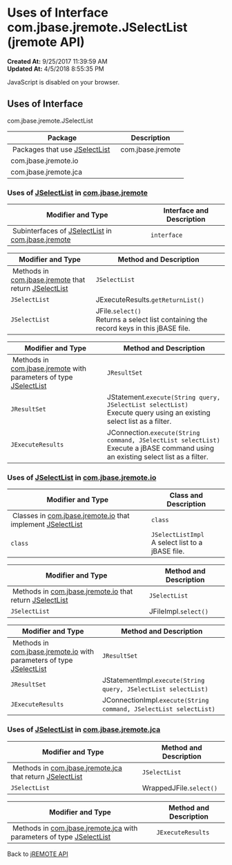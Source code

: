 # Uses of Interface com.jbase.jremote.JSelectList (jremote API)

**Created At:** 9/25/2017 11:39:59 AM  
**Updated At:** 4/5/2018 8:55:35 PM  

<!--<br>    try {<br>        if (location.href.indexOf('is-external=true') == -1) {<br>            parent.document.title="Uses of Interface com.jbase.jremote.JSelectList (jremote   API)";<br>        }<br>    }<br>    catch(err) {<br>    }<br>//-->
JavaScript is disabled on your browser.



<!--<br>  allClassesLink = document.getElementById("allclasses\_navbar\_top");<br>  if(window==top) {<br>    allClassesLink.style.display = "block";<br>  }<br>  else {<br>    allClassesLink.style.display = "none";<br>  }<br>  //-->

## Uses of Interface
com.jbase.jremote.JSelectList

| Package<br> | Description<br> |
| --- | --- |
 Packages that use [JSelectList](/39248-jremote/com_jbase_jremote_jselectlist "interface in com.jbase.jremote")  | com.jbase.jremote<br> |  <br> |
| com.jbase.jremote.io<br> |  <br> |
| com.jbase.jremote.jca<br> |  <br> |






### Uses of [JSelectList](/39248-jremote/com_jbase_jremote_jselectlist "interface in com.jbase.jremote") in [com.jbase.jremote](/30312-jagent/jremote-api)


| Modifier and Type<br> | Interface and Description<br> |
| --- | --- |
 Subinterfaces of [JSelectList](/39248-jremote/com_jbase_jremote_jselectlist "interface in com.jbase.jremote") in [com.jbase.jremote](/30312-jagent/jremote-api)  | `interface `<br> | `JCursor`<br>A cursor to a jBASE file.<br> |



| Modifier and Type<br> | Method and Description<br> |
| --- | --- |
 Methods in [com.jbase.jremote](/30312-jagent/jremote-api) that return [JSelectList](/39248-jremote/com_jbase_jremote_jselectlist "interface in com.jbase.jremote")  | `JSelectList`<br> | JConnection.`createSelectList(JDynArray jd)`<br>Create a select list object from an existing dynamic array containing a list of keys separated by attribute markers.<br> |
| `JSelectList`<br> | JExecuteResults.`getReturnList()` <br> |
| `JSelectList`<br> | JFile.`select()`<br>Returns a select list containing the record keys in this jBASE file.<br> |



| Modifier and Type<br> | Method and Description<br> |
| --- | --- |
 Methods in [com.jbase.jremote](/30312-jagent/jremote-api) with parameters of type [JSelectList](/39248-jremote/com_jbase_jremote_jselectlist "interface in com.jbase.jremote")  | `JResultSet`<br> | JStatement.`execute(JDynArray queries, JSelectList selectList)`<br>Execute query using an existing select list as a filter.<br> |
| `JResultSet`<br> | JStatement.`execute(String query, JSelectList selectList)`<br>Execute query using an existing select list as a filter.<br> |
| `JExecuteResults`<br> | JConnection.`execute(String command, JSelectList selectList)`<br>Execute a jBASE command using an existing select list as a filter.<br> |






### Uses of [JSelectList](/39248-jremote/com_jbase_jremote_jselectlist "interface in com.jbase.jremote") in [com.jbase.jremote.io](/39250-io/com_jbase_jremote_io_package-summary)


| Modifier and Type<br> | Class and Description<br> |
| --- | --- |
 Classes in [com.jbase.jremote.io](/39250-io/com_jbase_jremote_io_package-summary) that implement [JSelectList](/39248-jremote/com_jbase_jremote_jselectlist "interface in com.jbase.jremote")  | `class `<br> | `JCursorImpl`<br>A cursor to a jBASE file.<br> |
| `class `<br> | `JSelectListImpl`<br>A select list to a jBASE file.<br> |



| Modifier and Type<br> | Method and Description<br> |
| --- | --- |
 Methods in [com.jbase.jremote.io](/39250-io/com_jbase_jremote_io_package-summary) that return [JSelectList](/39248-jremote/com_jbase_jremote_jselectlist "interface in com.jbase.jremote")  | `JSelectList`<br> | JConnectionImpl.`createSelectList(JDynArray jd)` <br> |
| `JSelectList`<br> | JFileImpl.`select()` <br> |



| Modifier and Type<br> | Method and Description<br> |
| --- | --- |
 Methods in [com.jbase.jremote.io](/39250-io/com_jbase_jremote_io_package-summary) with parameters of type [JSelectList](/39248-jremote/com_jbase_jremote_jselectlist "interface in com.jbase.jremote")  | `JResultSet`<br> | JStatementImpl.`execute(JDynArray queries, JSelectList selectList)` <br> |
| `JResultSet`<br> | JStatementImpl.`execute(String query, JSelectList selectList)` <br> |
| `JExecuteResults`<br> | JConnectionImpl.`execute(String command, JSelectList selectList)` <br> |






### Uses of [JSelectList](/39248-jremote/com_jbase_jremote_jselectlist "interface in com.jbase.jremote") in [com.jbase.jremote.jca](/39258-jca/com_jbase_jremote_jca_package-summary)


| Modifier and Type<br> | Method and Description<br> |
| --- | --- |
 Methods in [com.jbase.jremote.jca](/39258-jca/com_jbase_jremote_jca_package-summary) that return [JSelectList](/39248-jremote/com_jbase_jremote_jselectlist "interface in com.jbase.jremote")  | `JSelectList`<br> | WrappedJConnection.`createSelectList(JDynArray jd)` <br> |
| `JSelectList`<br> | WrappedJFile.`select()` <br> |



| Modifier and Type<br> | Method and Description<br> |
| --- | --- |
 Methods in [com.jbase.jremote.jca](/39258-jca/com_jbase_jremote_jca_package-summary) with parameters of type [JSelectList](/39248-jremote/com_jbase_jremote_jselectlist "interface in com.jbase.jremote")  | `JExecuteResults`<br> | WrappedJConnection.`execute(String command, JSelectList selectList)` <br> |





Back to [jREMOTE API](com_jbase_jremote_package-summary)


